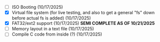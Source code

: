 - [ ] ISO Booting (10/17/2025)
- [x] Virtual file system (for live testing, and also to get a general "fs" down before actual fs is added) (10/17/2025)
- [x] FAT32/ext2 support (10/17/2025) **SEMI COMPLETE AS OF 10/21/2025**
- [ ] Memory layout in a text file (10/17/2025)
- [ ] Compile C code from inside (?) (10/17/2025)
